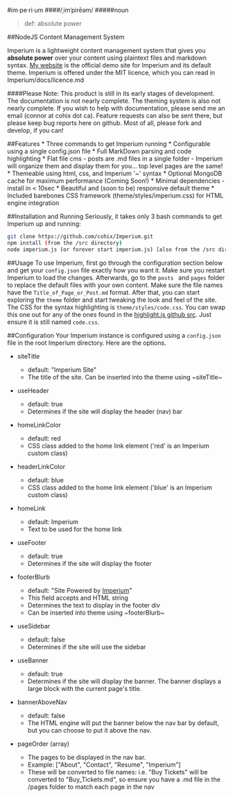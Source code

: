 
#im·pe·ri·um
####/ˌimˈpirēəm/
#####noun
>def: absolute power

##NodeJS Content Management System

Imperium is a lightweight content management system that gives you **absolute power** over your content using plaintext files and markdown syntax. [My website](http://beta.cohix.ca) is the official demo site for Imperium and its default theme. Imperium is offered under the MIT licence, which you can read in Imperium/docs/licence.md

####Please Note:
This product is still in its early stages of development. The documentation is not nearly complete. The theming system is also not nearly complete. If you wish to help with documentation, please send me an email (connor at cohix dot ca). Feature requests can also be sent there, but please keep bug reports here on github. Most of all, please fork and develop, if you can!

##Features
    * Three commands to get Imperium running
    * Configurable using a single config.json file
    * Full MarkDown parsing and code highlighting
    * Flat file cms - posts are .md files in a single folder - Imperium will organize them and display them for you... top level pages are the same!
    * Themeable using html, css, and Imperium '~' syntax
    * Optional MongoDB cache for maximum performance (Coming Soon!)
    * Minimal dependencies - install in < 10sec
    * Beautiful and (soon to be) responsive default theme
    * Included barebones CSS framework (theme/styles/imperium.css) for HTML engine integration

##Installation and Running
Seriously, it takes only 3 bash commands to get Imperium up and running:
```bash
git clone https://github.com/cohix/Imperium.git
npm install (from the /src directory)
node imperium.js (or forever start imperium.js) [also from the /src directory]
```

##Usage
To use Imperium, first go through the configuration section below and get your ```config.json``` file exactly how you want it. Make sure you restart Imperium to load the changes. Afterwards, go to the ```posts ``` and ```pages``` folder to replace the default files with your own content. Make sure the file names have the ```Title_of_Page_or_Post.md``` format. After that, you can start exploring the ```theme``` folder and start tweaking the look and feel of the site. The CSS for the syntax highlighting is ```theme/styles/code.css```. You can swap this one out for any of the ones found in the [highlight.js github src](https://github.com/isagalaev/highlight.js/tree/master/src/styles). Just ensure it is still named ```code.css```.

##Configuration
Your Imperium instance is configured using a ```config.json``` file in the root Imperium directory. Here are the options.

* siteTitle
    - default: "Imperium Site"
    - The title of the site. Can be inserted into the theme using ~siteTitle~

* useHeader
    - default: true
    - Determines if the site will display the header (nav) bar

* homeLinkColor 
    - default: red
    - CSS class added to the home link element ('red' is an Imperium custom class)

* headerLinkColor 
    - default: blue
    - CSS class added to the home link element ('blue' is an Imperium custom class)

* homeLink 
    - default: Imperium
    - Text to be used for the home link

* useFooter
    - default: true
    - Determines if the site will display the footer

* footerBlurb
    - default: "Site Powered by <a href='http://github.com/cohix/imperium'>Imperium</a>"
    - This field accepts and HTML string
    - Determines the text to display in the footer div
    - Can be inserted into theme using ~footerBlurb~

* useSidebar
    - default: false
    - Determines if the site will use the sidebar

* useBanner
    - default: true
    - Determines if the site will display the banner. The banner displays a large block with the current page's title.

* bannerAboveNav
    - default: false
    - The HTML engine will put the banner below the nav bar by default, but you can choose to put it above the nav.

* pageOrder (array) 
    * The pages to be displayed in the nav bar.
    * Example: ["About", "Contact", "Resume", "Imperium"]
    * These will be converted to file names: i.e. "Buy Tickets" will be converted to "Buy_Tickets.md", so ensure you have a .md file in the /pages folder to match each page in the nav
